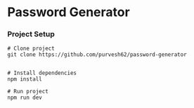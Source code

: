 # Password Generator

### Project Setup

```
# Clone project
git clone https://github.com/purvesh62/password-generator


# Install dependencies
npm install

# Run project
npm run dev
```

